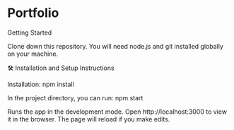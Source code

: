 # Portfolio



Getting Started

Clone down this repository. You will need node.js and git installed globally on your machine.

🛠 Installation and Setup Instructions

Installation: npm install

In the project directory, you can run: npm start

Runs the app in the development mode.
Open http://localhost:3000 to view it in the browser. The page will reload if you make edits.